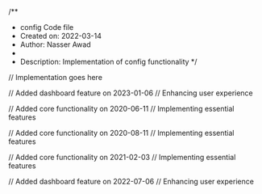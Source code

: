 /**
 * config Code file
 * Created on: 2022-03-14
 * Author: Nasser Awad
 *
 * Description: Implementation of config functionality
 */
 
// Implementation goes here


// Added dashboard feature on 2023-01-06
// Enhancing user experience

// Added core functionality on 2020-06-11
// Implementing essential features

// Added core functionality on 2020-08-11
// Implementing essential features

// Added core functionality on 2021-02-03
// Implementing essential features

// Added dashboard feature on 2022-07-06
// Enhancing user experience

